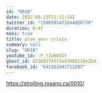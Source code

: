 ```yaml
---
id: "0010"
date: 2022-03-23T11:11:14Z
twitter_id: "1506591473244020739"
duration: 0:47
moos: true
title: plan your crisis
summary: null
slug: "0010"
youtube_id: -P_tJpK0XIY
ghost_id: 623b01745f5e97000129e2b9
facebook_id: "641923443713207"
---
```

https://strolling.rosano.ca/0010/
